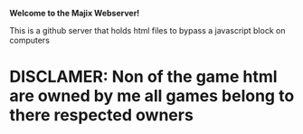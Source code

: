 **Welcome to the Majix Webserver!**

This is a github server that holds html files to bypass a javascript block on computers
<h1>DISCLAMER: Non of the game html are owned by me all games belong to there respected owners</h1>
